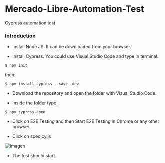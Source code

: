 # Mercado-Libre-Automation-Test
Cypress automation test

### Introduction
- Install Node JS. It can be downloaded from your browser.

- Install Cypress. You could use Visual Studio Code and type in terminal:

`$ npm init`

then:

`$ npm install cypress --save -dev`

- Download the repository and open the folder with Visual Studio Code.

- Inside the folder type:

`$ npx cypress open`

- Click on E2E Testing and then Start E2E Testing in Chrome or any other browser.

- Click on spec.cy.js

![imagen](https://user-images.githubusercontent.com/102199242/229812535-b38873b3-68f1-4bcb-b224-a0ac68c0c985.png)

- The test should start.
